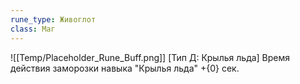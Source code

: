 ```yaml
---
rune_type: Живоглот
class: Маг
---
```

![[Temp/Placeholder_Rune_Buff.png]]
[Тип Д: Крылья льда] Время действия заморозки  навыка "Крылья льда" +{0} сек.
